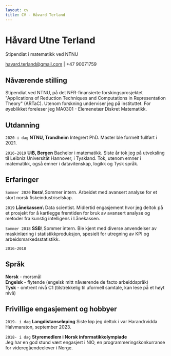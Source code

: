 ```yaml
---
layout: cv
title: CV - Håvard Terland
---
```

# Håvard Utne Terland
Stipendiat i matematikk ved NTNU

<div id="webaddress">
<a href="havard.terland@gmail.com">havard.terland@gmail.com</a> | +47 90071759
</div>


## Nåværende stilling

Stipendiat ved NTNU, på det NFR-finansierte forskingsprosjektet "Applications of Reduction Techniques and Computations in Representation Theory" (ARTaC). Utenom forskning underviser jeg på instituttet. For øyeblikket foreleser jeg MA0301 - Elemenetær Diskret Matematikk. 

## Utdanning

`2020-i dag`
__NTNU, Trondheim__
Integrert PhD. Master ble formelt fullført i 2021.

`2016-2019`
__UiB, Bergen__
Bachelor i matematikk. Siste år tok jeg på utveksling til Leibniz Universität Hannover, i Tyskland. Tok, utenom emner i matematikk, også emner i datavitenskap, logikk og Tysk språk.

## Erfaringer

`Sommer 2020` __Itera__\ Sommer intern. Arbeidet med avansert analyse for et stort norsk fiskeindustriselskap.

`2019`
__Lånekassen__\ Data scientist. Midlertid engasjement hvor jeg deltok på et prosjekt for å kartlegge fremtiden for bruk av avansert analyse og metoder fra kunstig intelligens i Lånekassen. 

`Sommer 2018` __SSB__\ Sommer intern. Ble kjent med diverse anvendelser av maskinlæring i statistikkproduksjon, spesielt for utregning av KPI og arbeidsmarkedsstatistikk.

`2016-2018` 

## Språk
__Norsk__ - morsmål\
__Engelsk__ - flytende (engelsk mitt nåværende de facto arbeiddspråk)\
__Tysk__ - omtrent nivå C1 (tilstrekkelig til uformell samtale, kan lese på et høyt nivå)

## Frivillige engasjement og hobbyer

`2019- i dag` __Langdistanseløping__ Siste løp jeg deltok i var Harandrvidda Halvmaraton, september 2023.

`2018- i dag`
__Styremedlem i Norsk informatikkolympiade__\
Jeg har en god stund vært engasjert i NIO, en programmeringskonkurranse for videregåendeelever i Norge.



<!-- ### Footer

Last updated: May 2013 -->


